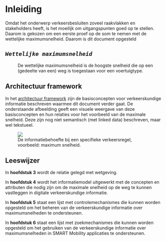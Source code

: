 # Inleiding

Omdat het onderwerp verkeersbesluiten zoveel raakvlakken en stakeholders heeft, is het moeilijk om uitgangspunten goed op te stellen. Daarom is gekozen om een eerste proef op de som te nemen met de wettelijke maximumsnelheid. Daarom is dit document opgesteld


## <dfn>`Wettelijke maximumsnelheid`

<dd> De wettelijke maximumsnelheid is de hoogste snelheid die op een (gedeelte van een) weg is toegestaan voor een voertuigtype. </dd>

## Architectuur framework
In het [architectuur framework](https://docs.crow.nl/verkeersborden/framework/) zijn de basisconcepten voor verkeerskundige informatie beschreven waarmee dit document verder gaat. De onderstaande afbeelding geeft een visuele weergave van deze basisconcepten en hun relaties voor het voorbeeld van de maximale snelheid. Deze zijn nog niet semantisch (met linked data) beschreven, maar wel tekstueel.

<figure>
<img src="../images/Informatiebehoefte.jpg">
<figcaption>De informatiebehoefte bij een specifieke verkeersregel, voorbeeld: maximum snelheid. </caption>
</figure> 

## Leeswijzer
In **hoofdstuk 3** wordt de relatie gelegd met wetgeving. 

In **hoofdstuk 4** wordt het informatiemodel uitgewerkt met de concepten en attributen die nodig zijn om de maximale snelheid op de weg te kunnen vastleggen in digitale verkeerskundige informatie.

In **hoofdstuk 5** staat een lijst met controlemechanismes die kunnen worden opgesteld om het beheren van de verkeerskundige informatie over maximumsnelheden te ondersteunen.

In **hoofdstuk 6** staat een lijst met zoekmechanismes die kunnen worden opgesteld om het gebruiken van de verkeerskundige informatie over maximumsnelheden in SMART Mobility applicaties te ondersteunen.
